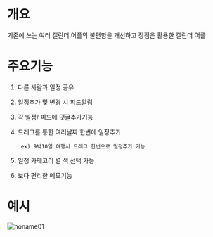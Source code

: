 # 개요
기존에 쓰는 여러 캘린더 어플의 불편함을 개선하고 장점은 활용한 캘린더 어플


# 주요기능

1. 다른 사람과 일정 공유

2. 일정추가 및 변경 시 피드알림

3. 각 일정/ 피드에 댓글추가기능

4. 드래그를 통한 여러날짜 한번에 일정추가 

        ex) 9박10일 여행시 드래그 한번으로 일정추가 가능

5. 일정 카테고리 별 색 선택 가능

6. 보다 편리한 메모기능


# 예시


![noname01](https://user-images.githubusercontent.com/55425596/65939765-c6d02080-e461-11e9-87f1-0fcd263da213.jpg)

